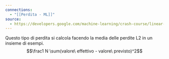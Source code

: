 ```yaml
---
connections:
  - "[[Perdita - ML]]"
source:
  - https://developers.google.com/machine-learning/crash-course/linear-regression/loss?hl=it
---
```

Questo tipo di perdita si calcola facendo la media delle perdite L2 in un insieme di esempi.
$$\frac1 N \sum(valore\ effettivo - valore\ previsto)^2$$